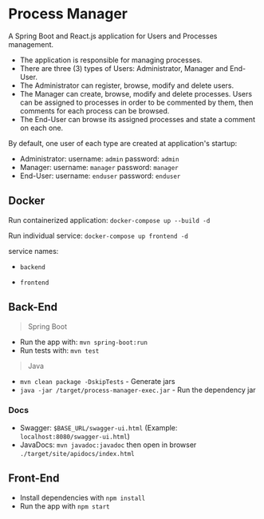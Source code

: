 # Process Manager

A Spring Boot and React.js application for  Users and Processes management.

- The application is responsible for managing processes.
- There are three (3) types of Users: Administrator, Manager and End-User.
- The Administrator can register, browse, modify and delete users.
- The Manager can create, browse, modify and delete processes. Users can be assigned to processes in order to be commented by them, then comments for each process can be browsed.
- The End-User can browse its assigned processes and state a comment on each one.

By default, one user of each type are created at application's startup:
- Administrator:
username: `admin`
password: `admin`
- Manager:
username: `manager`
password: `manager`
- End-User:
username: `enduser`
password: `enduser`

## Docker

Run containerized application: `docker-compose up --build -d`

Run individual service: `docker-compose up frontend -d`

service names:

- `backend`

- `frontend`

## Back-End

> Spring Boot

- Run the app with: `mvn spring-boot:run`
- Run tests with: `mvn test`

> Java

- `mvn clean package -DskipTests` - Generate jars
- `java -jar /target/process-manager-exec.jar` - Run the dependency jar

### Docs

- Swagger: `$BASE_URL/swagger-ui.html` (Example: `localhost:8080/swagger-ui.html`)
- JavaDocs: `mvn javadoc:javadoc` then open in browser `./target/site/apidocs/index.html`

## Front-End

- Install dependencies with `npm install`
- Run the app with `npm start`


